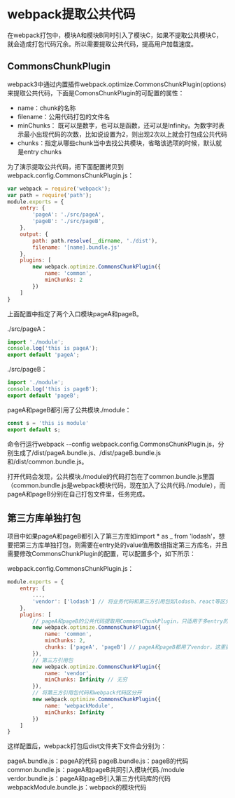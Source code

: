 # webpack提取公共代码

在webpack打包中，模块A和模块B同时引入了模块C，如果不提取公共模块C，就会造成打包代码冗余。所以需要提取公共代码，提高用户加载速度。

## CommonsChunkPlugin

webpack3中通过内置插件webpack.optimize.CommonsChunkPlugin(options)来提取公共代码，下面是ComonsChunkPlugin的可配置的属性：

* name：chunk的名称
* filename：公用代码打包的文件名
* minChunks： 既可以是数字，也可以是函数，还可以是Infinity。为数字时表示最小出现代码的次数，比如说设置为2，则出现2次以上就会打包成公共代码
* chunks：指定从哪些chunk当中去找公共模块，省略该选项的时候，默认就是entry chunks

为了演示提取公共代码，把下面配置拷贝到webpack.config.CommonsChunkPlugin.js：

```js
var webpack = require('webpack');
var path = require('path');
module.exports = {
    entry: {
        'pageA': './src/pageA',
        'pageB': './src/pageB',
    },
    output: {
        path: path.resolve(__dirname, './dist'),
        filename: '[name].bundle.js'
    },
    plugins: [
        new webpack.optimize.CommonsChunkPlugin({
            name: 'common',
            minChunks: 2
        })
    ]
}
```
上面配置中指定了两个入口模块pageA和pageB。

./src/pageA：

```js
import './module';
console.log('this is pageA');
export default 'pageA';
```

./src/pageB：

```js
import './module';
console.log('this is pageB');
export default 'pageB';
```

pageA和pageB都引用了公共模块./module：

```js
const s = 'this is module'
export default s;
```

命令行运行webpack --config webpack.config.CommonsChunkPlugin.js，分别生成了/dist/pageA.bundle.js、/dist/pageB.bundle.js和/dist/common.bundle.js。

打开代码会发现，公共模块./module的代码打包在了common.bundle.js里面（common.bundle.js是webpack模块代码，现在加入了公共代码./module），而pageA和pageB分别在自己打包文件里，任务完成。

## 第三方库单独打包

项目中如果pageA和pageB都引入了第三方库如import * as _ from 'lodash'，想要把第三方库单独打包，则需要在entry处的value值用数组指定第三方库名，并且需要修改CommonsChunkPlugin的配置，可以配置多个，如下所示：

webpack.config.CommonsChunkPlugin.js：

```js
module.exports = {
    entry: {
        ...,
        'vendor': ['lodash'] // 将业务代码和第三方引用包如lodash、react等区分开，用数组形式指定多个
    },
    plugins: [
        // pageA和pageB的公共代码提取用CommonsChunkPlugin，只适用于多entry的情况，如果entry为单个，这个就不起作用
        new webpack.optimize.CommonsChunkPlugin({
            name: 'common',
            minChunks: 2,
            chunks: ['pageA', 'pageB'] // pageA和pageB都用了vendor，这里要指定chunks，不然会报错
        }),
        // 第三方引用包
        new webpack.optimize.CommonsChunkPlugin({
            name: 'vendor',
            minChunks: Infinity // 无穷
        }),
        // 将第三方引用包代码和webpack代码区分开
        new webpack.optimize.CommonsChunkPlugin({
            name: 'webpackModule',
            minChunks: Infinity
        })
    ]
}
```
这样配置后，webpack打包后dist文件夹下文件会分别为：

pageA.bundle.js：pageA的代码
pageB.bundle.js：pageB的代码
common.bundle.js：pageA和pageB共同引入模块代码./module
verdor.bundle.js：pageA和pageB引入第三方代码库的代码
webpackModule.bundle.js：webpack的模块代码

